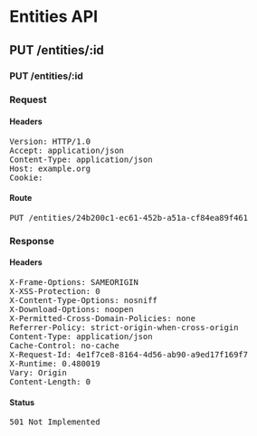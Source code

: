 # Entities API



## PUT /entities/:id

### PUT /entities/:id
### Request

#### Headers

<pre>Version: HTTP/1.0
Accept: application/json
Content-Type: application/json
Host: example.org
Cookie: </pre>

#### Route

<pre>PUT /entities/24b200c1-ec61-452b-a51a-cf84ea89f461</pre>

### Response

#### Headers

<pre>X-Frame-Options: SAMEORIGIN
X-XSS-Protection: 0
X-Content-Type-Options: nosniff
X-Download-Options: noopen
X-Permitted-Cross-Domain-Policies: none
Referrer-Policy: strict-origin-when-cross-origin
Content-Type: application/json
Cache-Control: no-cache
X-Request-Id: 4e1f7ce8-8164-4d56-ab90-a9ed17f169f7
X-Runtime: 0.480019
Vary: Origin
Content-Length: 0</pre>

#### Status

<pre>501 Not Implemented</pre>

